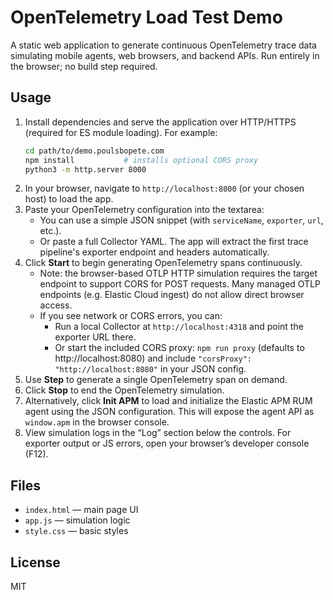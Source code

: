 # OpenTelemetry Load Test Demo

A static web application to generate continuous OpenTelemetry trace data simulating mobile agents, web browsers, and backend APIs.
Run entirely in the browser; no build step required.

## Usage
1. Install dependencies and serve the application over HTTP/HTTPS (required for ES module loading). For example:
   ```bash
   cd path/to/demo.poulsbopete.com
   npm install           # installs optional CORS proxy
   python3 -m http.server 8000
   ```
2. In your browser, navigate to `http://localhost:8000` (or your chosen host) to load the app.
3. Paste your OpenTelemetry configuration into the textarea:
   - You can use a simple JSON snippet (with `serviceName`, `exporter`, `url`, etc.).
   - Or paste a full Collector YAML. The app will extract the first trace pipeline's exporter endpoint and headers automatically.
4. Click **Start** to begin generating OpenTelemetry spans continuously.
   - Note: the browser-based OTLP HTTP simulation requires the target endpoint to support CORS for POST requests. Many managed OTLP endpoints (e.g. Elastic Cloud ingest) do not allow direct browser access.
   - If you see network or CORS errors, you can:
     - Run a local Collector at `http://localhost:4318` and point the exporter URL there.
     - Or start the included CORS proxy: `npm run proxy` (defaults to http://localhost:8080)
       and include `"corsProxy": "http://localhost:8080"` in your JSON config.
5. Use **Step** to generate a single OpenTelemetry span on demand.
6. Click **Stop** to end the OpenTelemetry simulation.
7. Alternatively, click **Init APM** to load and initialize the Elastic APM RUM agent using the JSON configuration. This will expose the agent API as `window.apm` in the browser console.
8. View simulation logs in the “Log” section below the controls. For exporter output or JS errors, open your browser’s developer console (F12).

## Files
- `index.html` — main page UI
- `app.js` — simulation logic
- `style.css` — basic styles

## License
MIT
